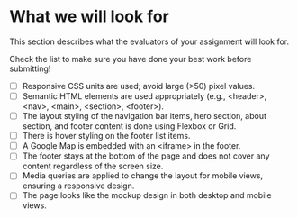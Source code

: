 # What we will look for

This section describes what the evaluators of your assignment will look for.

Check the list to make sure you have done your best work before submitting!&#x20;

- [ ] Responsive CSS units are used; avoid large (>50) pixel values.
- [ ] Semantic HTML elements are used appropriately (e.g., \<header>, \<nav>, \<main>, \<section>, \<footer>).
- [ ] The layout styling of the navigation bar items, hero section, about section, and footer content is done using Flexbox or Grid.
- [ ] There is hover styling on the footer list items.
- [ ] A Google Map is embedded with an \<iframe> in the footer.
- [ ] The footer stays at the bottom of the page and does not cover any content regardless of the screen size.
- [ ] Media queries are applied to change the layout for mobile views, ensuring a responsive design.
- [ ] The page looks like the mockup design in both desktop and mobile views.
